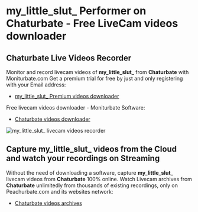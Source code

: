 # my_little_slut_ Performer on Chaturbate - Free LiveCam videos downloader

## Chaturbate Live Videos Recorder

Monitor and record livecam videos of **my_little_slut_** from **Chaturbate** with Moniturbate.com
Get a premium trial for free by just and only registering with your Email address:
* [my_little_slut_ Premium videos downloader](https://moniturbate.com/request-demo-licence-key.html)

Free livecam videos downloader - Moniturbate Software:
* [Chaturbate videos downloader](https://moniturbate.com/moniturbate-download-software.html)

![my_little_slut_ livecam videos recorder](https://peachurnet.com/templates/moniturbate-software.png)


## Capture my_little_slut_ videos from the Cloud and watch your recordings on Streaming

Without the need of downloading a software, capture **my_little_slut_** livecam videos from **Chaturbate** 100% online.
Watch Livecam archives from **Chaturbate** unlimitedly from thousands of existing recordings, only on Peachurbate.com and its websites network:
* [Chaturbate videos archives](https://peachurnet.com/)